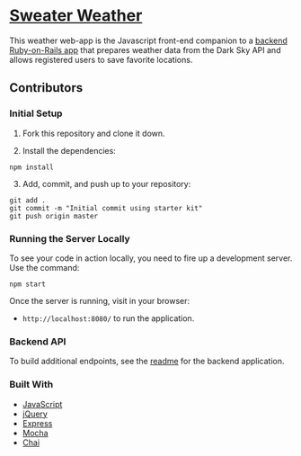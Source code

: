 # [Sweater Weather](https://wfischer42.github.io/sweater-weather/)



This weather web-app is the Javascript front-end companion to a [backend Ruby-on-Rails app](https://github.com/wfischer42/sweater-weather-wf) that prepares weather data from the Dark Sky API and allows registered users to save favorite locations.

## Contributors

### Initial Setup

1. Fork this repository and clone it down.

2. Install the dependencies:

  ```shell
  npm install
  ```

3. Add, commit, and push up to your repository:

  ```shell
  git add .
  git commit -m "Initial commit using starter kit"
  git push origin master
  ```

### Running the Server Locally

To see your code in action locally, you need to fire up a development server. Use the command:

```shell
npm start
```

Once the server is running, visit in your browser:

* `http://localhost:8080/` to run the application.

### Backend API

To build additional endpoints, see the [readme](https://github.com/wfischer42/sweater-weather-wf) for the backend application.

### Built With

* [JavaScript](https://www.javascript.com/)
* [jQuery](https://jquery.com/)
* [Express](https://expressjs.com/)
* [Mocha](https://mochajs.org/)
* [Chai](https://chaijs.com/)

